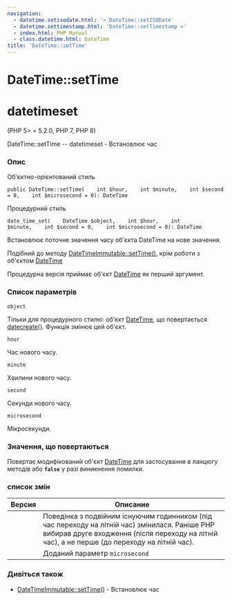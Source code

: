 ```yaml
---
navigation:
  - datetime.setisodate.html: '« DateTime::setISODate'
  - datetime.settimestamp.html: 'DateTime::setTimestamp »'
  - index.html: PHP Manual
  - class.datetime.html: DateTime
title: 'DateTime::setTime'
---
```

# DateTime::setTime

# datetimeset

(PHP 5> = 5.2.0, PHP 7, PHP 8)

DateTime::setTime -- datetimeset - Встановлює час

### Опис

Об'єктно-орієнтований стиль

```methodsynopsis
public DateTime::setTime(    int $hour,    int $minute,    int $second = 0,    int $microsecond = 0): DateTime
```

Процедурний стиль

```methodsynopsis
date_time_set(    DateTime $object,    int $hour,    int $minute,    int $second = 0,    int $microsecond = 0): DateTime
```

Встановлює поточне значення часу об'єкта DateTime на нове значення.

Подібний до методу [DateTimeImmutable::setTime()](datetimeimmutable.settime.html), крім роботи з об'єктом [DateTime](class.datetime.html)

Процедурна версія приймає об'єкт [DateTime](class.datetime.html) як перший аргумент.

### Список параметрів

`object`

Тільки для процедурного стилю: об'єкт [DateTime](class.datetime.html), що повертається [datecreate()](function.date-create.html). Функція змінює цей об'єкт.

`hour`

Час нового часу.

`minute`

Хвилини нового часу.

`second`

Секунди нового часу.

`microsecond`

Мікросекунди.

### Значення, що повертаються

Повертає модифікований об'єкт [DateTime](class.datetime.html) для застосування в ланцюгу методів або **`false`** у разі виникнення помилки.

### список змін

| Версия | Описание |
| --- | --- |
|  | Поведінка з подвійним існуючим годинником (під час переходу на літній час) змінилася. Раніше PHP вибирав друге входження (після переходу на літній час), а не перше (до переходу на літній час). |
|  | Доданий параметр `microsecond` |

### Дивіться також

-   [DateTimeImmutable::setTime()](datetimeimmutable.settime.html) - Встановлює час
